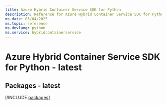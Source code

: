```yaml
---
title: Azure Hybrid Container Service SDK for Python
description: Reference for Azure Hybrid Container Service SDK for Python
ms.date: 03/04/2025
ms.topic: reference
ms.devlang: python
ms.service: hybridcontainerservice
---
```

# Azure Hybrid Container Service SDK for Python - latest
## Packages - latest
[!INCLUDE [packages](hybrid-container-service-index.md)]